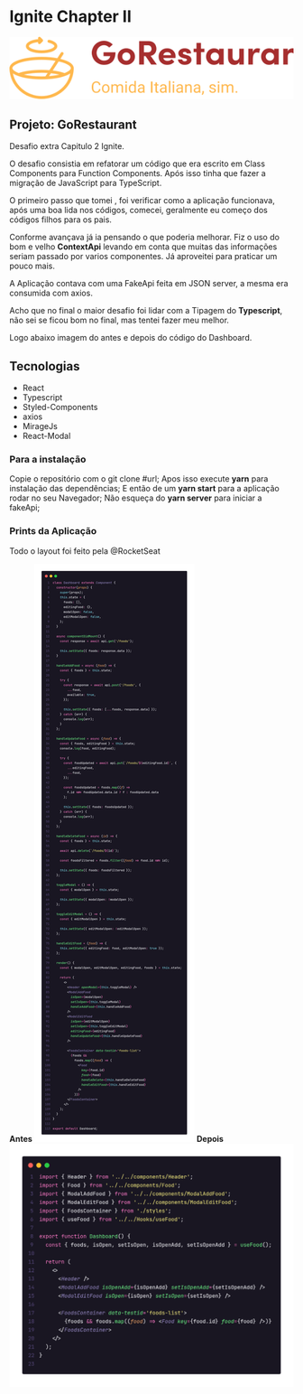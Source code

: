 # Ignite Chapter II

  

![logo](./src/assets/logodesafio02ch02.svg)

  

## Projeto: GoRestaurant



Desafio extra Capitulo 2 Ignite. 

O desafio consistia em refatorar um código que era escrito em Class Components para Function Components. 
Após isso tinha que fazer a migração de JavaScript para TypeScript. 

O primeiro passo que tomei , foi verificar como a aplicação funcionava, após uma boa lida nos códigos, comecei, geralmente eu começo dos códigos filhos para os pais. 

Conforme avançava já ia pensando o que poderia melhorar. Fiz o uso do bom e velho **ContextApi** levando em conta que muitas das informações seriam passado por varios componentes. Já aproveitei para praticar um pouco mais. 

A Aplicação contava com uma FakeApi feita em JSON server, a mesma era consumida com axios.

Acho que no final o maior desafio foi lidar com a Tipagem do **Typescript**, não sei se ficou bom no final, mas tentei fazer meu melhor. 

Logo abaixo imagem do antes e depois do código do Dashboard.

## Tecnologias

 - React 
 - Typescript 
 - Styled-Components 
 - axios 
 - MirageJs 
 - React-Modal

### Para a instalação 
Copie o repositório com o git clone #url;
Apos isso execute **yarn** para instalação das dependências;
E então de um **yarn start** para a aplicação rodar no seu Navegador;
Não esqueça do **yarn server** para iniciar a fakeApi;

### Prints da Aplicação
Todo o layout foi feito pela @RocketSeat 

**Antes**
![png](./src/assets/dashboardbefore.png)
**Depois**
![png](./src/assets/dashboardafter.png)

